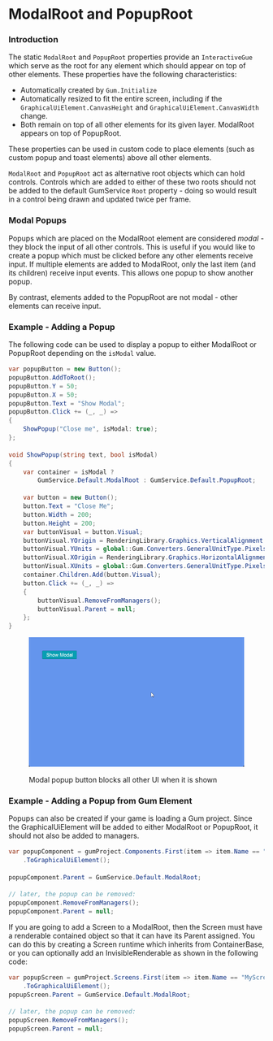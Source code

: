 # ModalRoot and PopupRoot

### Introduction

The static `ModalRoot` and `PopupRoot` properties provide an `InteractiveGue` which serve as the root for any element which should appear on top of other elements. These properties have the following characteristics:

* Automatically created by `Gum.Initialize`
* Automatically resized to fit the entire screen, including if the `GraphicalUiElement.CanvasHeight` and `GraphicalUiElement.CanvasWidth` change.
* Both remain on top of all other elements for its given layer. ModalRoot appears on top of PopupRoot.

These properties can be used in custom code to place elements (such as custom popup and toast elements) above all other elements.

`ModalRoot` and `PopupRoot` act as alternative root objects which can hold controls. Controls which are added to either of these two roots should not be added to the default GumService `Root` property - doing so would result in a control being drawn and updated twice per frame.

### Modal Popups

Popups which are placed on the ModalRoot element are considered _modal_ - they block the input of all other controls. This is useful if you would like to create a popup which must be clicked before any other elements receive input. If multiple elements are added to ModalRoot, only the last item (and its children) receive input events. This allows one popup to show another popup.

By contrast, elements added to the PopupRoot are not modal - other elements can receive input.

### Example - Adding a Popup

The following code can be used to display a popup to either ModalRoot or PopupRoot depending on the `isModal` value.

```csharp
var popupButton = new Button();
popupButton.AddToRoot();
popupButton.Y = 50;
popupButton.X = 50;
popupButton.Text = "Show Modal";
popupButton.Click += (_, _) =>
{
    ShowPopup("Close me", isModal: true);
};

void ShowPopup(string text, bool isModal)
{
    var container = isModal ?
        GumService.Default.ModalRoot : GumService.Default.PopupRoot;

    var button = new Button();
    button.Text = "Close Me";
    button.Width = 200;
    button.Height = 200;
    var buttonVisual = button.Visual;
    buttonVisual.YOrigin = RenderingLibrary.Graphics.VerticalAlignment.Center;
    buttonVisual.YUnits = global::Gum.Converters.GeneralUnitType.PixelsFromMiddle;
    buttonVisual.XOrigin = RenderingLibrary.Graphics.HorizontalAlignment.Center;
    buttonVisual.XUnits = global::Gum.Converters.GeneralUnitType.PixelsFromMiddle;
    container.Children.Add(button.Visual);
    button.Click += (_, _) =>
    {
        buttonVisual.RemoveFromManagers();
        buttonVisual.Parent = null;
    };
}
```

<figure><img src="../../../../../.gitbook/assets/13_09 00 24.gif" alt=""><figcaption><p>Modal popup button blocks all other UI when it is shown</p></figcaption></figure>

### Example - Adding a Popup from Gum Element

Popups can also be created if your game is loading a Gum project. Since the GraphicalUiElement will be added to either ModalRoot or PopupRoot, it should not also be added to managers.

```csharp
var popupComponent = gumProject.Components.First(item => item.Name == "MyPopup")
    .ToGraphicalUiElement();

popupComponent.Parent = GumService.Default.ModalRoot;

// later, the popup can be removed:
popupComponent.RemoveFromManagers();
popupComponent.Parent = null;
```

If you are going to add a Screen to a ModalRoot, then the Screen must have a renderable contained object so that it can have its Parent assigned. You can do this by creating a Screen runtime which inherits from ContainerBase, or you can optionally add an InvisibleRenderable as shown in the following code:

```csharp
var popupScreen = gumProject.Screens.First(item => item.Name == "MyScreen")
    .ToGraphicalUiElement();
popupScreen.Parent = GumService.Default.ModalRoot;

// later, the popup can be removed:
popupScreen.RemoveFromManagers();
popupScreen.Parent = null;
```
